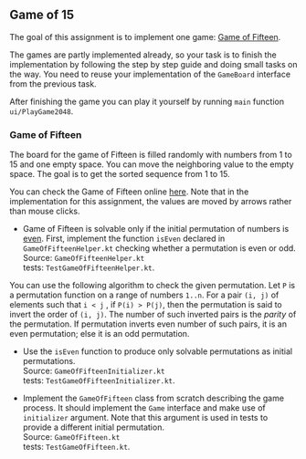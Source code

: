 ## Game of 15

The goal of this assignment is to implement one game: 
[Game of Fifteen](https://en.wikipedia.org/wiki/15_puzzle).

The games are partly implemented already, so your task is to finish the
implementation by following the step by step guide and doing
small tasks on the way.
You need to reuse your implementation of the `GameBoard` interface from
the previous task.

After finishing the game you can play it yourself by running `main` function
`ui/PlayGame2048`.

### Game of Fifteen

The board for the game of Fifteen is filled randomly with numbers from 1 to 15 and
one empty space. You can move the neighboring value to the empty space.
The goal is to get the sorted sequence from 1 to 15.

You can check the Game of Fifteen online 
[here](http://migo.sixbit.org/puzzles/fifteen/).
Note that in the implementation for this assignment, the values are moved
by arrows rather than mouse clicks.

* Game of Fifteen is solvable only if the initial permutation of numbers
is [even](https://en.wikipedia.org/wiki/Parity_of_a_permutation).
First, implement the function `isEven` declared in 
`GameOfFifteenHelper.kt`
checking whether a permutation is even or odd.   
Source: `GameOfFifteenHelper.kt`   
tests:  `TestGameOfFifteenHelper.kt`. 

You can use the following algorithm to check the given permutation.
Let `P` is a permutation function on a range of numbers `1..n`.
For a pair `(i, j)` of elements such that `i < j` , if `P(i) > P(j)`,
then the permutation is said to invert the order of `(i, j)`.
The number of such inverted pairs is the _parity_ of the permutation.
If permutation inverts even number of such pairs, it is an even permutation; else
it is an odd permutation.

* Use the `isEven` function to produce only solvable permutations as initial
permutations.   
Source: `GameOfFifteenInitializer.kt`   
tests:  `TestGameOfFifteenInitializer.kt`.

* Implement the `GameOfFifteen` class from scratch describing the game process.
It should implement the `Game` interface and make use of `initializer` argument.
Note that this argument is used in tests to provide a different initial permutation.   
Source: `GameOfFifteen.kt`   
tests:  `TestGameOfFifteen.kt`.
